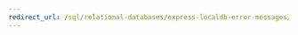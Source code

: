 ```yaml
---
redirect_url: /sql/relational-databases/express-localdb-error-messages/sql-server-express-localdb-reference-error-messages?toc=%2fsql%2frelational-databases%2fexpress-localdb-error-messages%2ftoc.json
---
```

